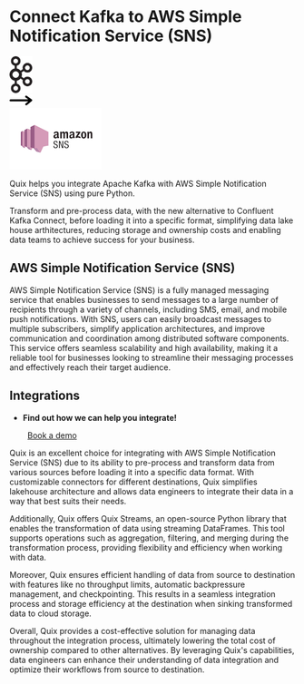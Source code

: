 # Connect Kafka to AWS Simple Notification Service (SNS)

<div class="connect-images cards blog-grid-card" markdown>
<div>
<img src="../images/kafka_logo.png" width="40px" />
</div>
<div>
<img src="../images/arrow.svg" width="40px" />
</div>
<div>
<img src="./images/aws-simple-notification-service-(sns-_1.jpg" />
</div>
</div>

Quix helps you integrate Apache Kafka with AWS Simple Notification Service (SNS) using pure Python.

Transform and pre-process data, with the new alternative to Confluent Kafka Connect, before loading it into a specific format, simplifying data lake house arthitectures, reducing storage and ownership costs and enabling data teams to achieve success for your business.

## AWS Simple Notification Service (SNS)

AWS Simple Notification Service (SNS) is a fully managed messaging service that enables businesses to send messages to a large number of recipients through a variety of channels, including SMS, email, and mobile push notifications. With SNS, users can easily broadcast messages to multiple subscribers, simplify application architectures, and improve communication and coordination among distributed software components. This service offers seamless scalability and high availability, making it a reliable tool for businesses looking to streamline their messaging processes and effectively reach their target audience.

## Integrations

<div class="grid cards" markdown>

- __Find out how we can help you integrate!__

    <a class="md-button md-button--primary" href="https://share.hsforms.com/1iW0TmZzKQMChk0lxd_tGiw4yjw2?__hstc=175542013.2303933fbd746c0ac86d9ccbe9bc9100.1728383268831.1729603416735.1729620918855.31&__hssc=175542013.1.1729620918855&__hsfp=2132701734" target="_blank" style="margin:.5rem;">Book a demo</a>

</div>


Quix is an excellent choice for integrating with AWS Simple Notification Service (SNS) due to its ability to pre-process and transform data from various sources before loading it into a specific data format. With customizable connectors for different destinations, Quix simplifies lakehouse architecture and allows data engineers to integrate their data in a way that best suits their needs.

Additionally, Quix offers Quix Streams, an open-source Python library that enables the transformation of data using streaming DataFrames. This tool supports operations such as aggregation, filtering, and merging during the transformation process, providing flexibility and efficiency when working with data.

Moreover, Quix ensures efficient handling of data from source to destination with features like no throughput limits, automatic backpressure management, and checkpointing. This results in a seamless integration process and storage efficiency at the destination when sinking transformed data to cloud storage.

Overall, Quix provides a cost-effective solution for managing data throughout the integration process, ultimately lowering the total cost of ownership compared to other alternatives. By leveraging Quix's capabilities, data engineers can enhance their understanding of data integration and optimize their workflows from source to destination.

